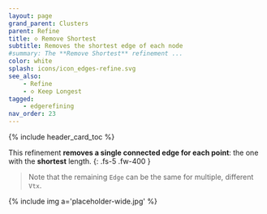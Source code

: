 ```yaml
---
layout: page
grand_parent: Clusters
parent: Refine
title: 🝔 Remove Shortest
subtitle: Removes the shortest edge of each node
#summary: The **Remove Shortest** refinement ...
color: white
splash: icons/icon_edges-refine.svg
see_also:
    - Refine
    - 🝔 Keep Longest
tagged: 
    - edgerefining
nav_order: 23
---
```


{% include header_card_toc %}

This refinement **removes a single connected edge for each point**: the one with the **shortest** length.
{: .fs-5 .fw-400 } 

>Note that the remaining `Edge` can be the same for multiple, different `Vtx`.

{% include img a='placeholder-wide.jpg' %}
